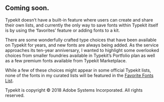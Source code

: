 ## Coming soon.

Typekit doesn’t have a built-in feature where users can create and share their own lists, and currently the only way to save fonts within Typekit itself is by using the ‘favorites’ feature or adding fonts to a kit. 

There are some wonderfully crafted type choices that have been available on Typekit for years, and new fonts are always being added. As the service approaches its ten-year anniversary, I wanted to highlight some overlooked choices from smaller foundries available in Typekit’s Portfolio plan as well as a few premium fonts available from Typekit Marketplace. 

While a few of these choices might appear in some official Typekit lists, none of the fonts in my curated lists will be featured in the [Favorite Fonts List](https://typekit.com/lists/favorite-fonts).

Typekit is copyright © 2018 Adobe Systems Incorporated. All rights reserved.
